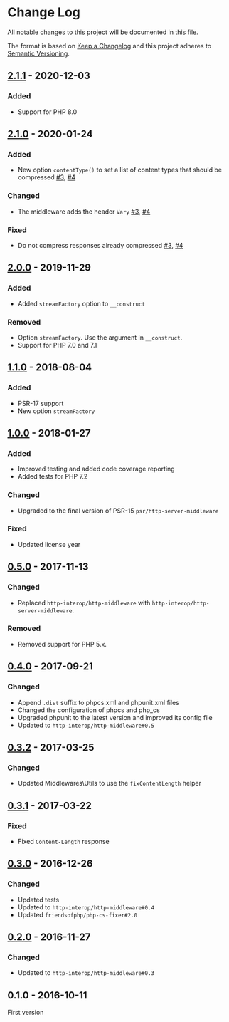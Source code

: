 # Change Log

All notable changes to this project will be documented in this file.

The format is based on [Keep a Changelog](http://keepachangelog.com/)
and this project adheres to [Semantic Versioning](http://semver.org/).

## [2.1.1] - 2020-12-03
### Added
- Support for PHP 8.0

## [2.1.0] - 2020-01-24
### Added
- New option `contentType()` to set a list of content types that should be compressed [#3], [#4]

### Changed
- The middleware adds the header `Vary` [#3], [#4]

### Fixed
- Do not compress responses already compressed [#3], [#4]

## [2.0.0] - 2019-11-29
### Added
- Added `streamFactory` option to `__construct`

### Removed
- Option `streamFactory`. Use the argument in `__construct`.
- Support for PHP 7.0 and 7.1

## [1.1.0] - 2018-08-04
### Added
- PSR-17 support
- New option `streamFactory`

## [1.0.0] - 2018-01-27
### Added
- Improved testing and added code coverage reporting
- Added tests for PHP 7.2

### Changed
- Upgraded to the final version of PSR-15 `psr/http-server-middleware`

### Fixed
- Updated license year

## [0.5.0] - 2017-11-13
### Changed
- Replaced `http-interop/http-middleware` with  `http-interop/http-server-middleware`.

### Removed
- Removed support for PHP 5.x.

## [0.4.0] - 2017-09-21
### Changed
- Append `.dist` suffix to phpcs.xml and phpunit.xml files
- Changed the configuration of phpcs and php_cs
- Upgraded phpunit to the latest version and improved its config file
- Updated to `http-interop/http-middleware#0.5`

## [0.3.2] - 2017-03-25
### Changed
- Updated Middlewares\Utils to use the `fixContentLength` helper

## [0.3.1] - 2017-03-22
### Fixed
- Fixed `Content-Length` response

## [0.3.0] - 2016-12-26
### Changed
- Updated tests
- Updated to `http-interop/http-middleware#0.4`
- Updated `friendsofphp/php-cs-fixer#2.0`

## [0.2.0] - 2016-11-27
### Changed
- Updated to `http-interop/http-middleware#0.3`

## 0.1.0 - 2016-10-11
First version

[#3]: https://github.com/middlewares/encoder/issues/3
[#4]: https://github.com/middlewares/encoder/issues/4

[2.1.1]: https://github.com/middlewares/encoder/compare/v2.1.0...v2.1.1
[2.1.0]: https://github.com/middlewares/encoder/compare/v2.0.0...v2.1.0
[2.0.0]: https://github.com/middlewares/encoder/compare/v1.1.0...v2.0.0
[1.1.0]: https://github.com/middlewares/encoder/compare/v1.0.0...v1.1.0
[1.0.0]: https://github.com/middlewares/encoder/compare/v0.5.0...v1.0.0
[0.5.0]: https://github.com/middlewares/encoder/compare/v0.4.0...v0.5.0
[0.4.0]: https://github.com/middlewares/encoder/compare/v0.3.2...v0.4.0
[0.3.2]: https://github.com/middlewares/encoder/compare/v0.3.1...v0.3.2
[0.3.1]: https://github.com/middlewares/encoder/compare/v0.3.0...v0.3.1
[0.3.0]: https://github.com/middlewares/encoder/compare/v0.2.0...v0.3.0
[0.2.0]: https://github.com/middlewares/encoder/compare/v0.1.0...v0.2.0

